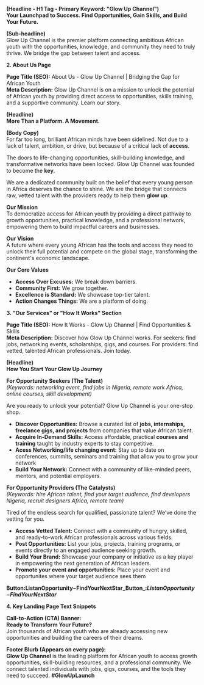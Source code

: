 **(Headline - H1 Tag - Primary Keyword: "Glow Up Channel")**  
**Your Launchpad to Success. Find Opportunities, Gain Skills, and Build Your Future.**

**(Sub-headline)**  
Glow Up Channel is the premier platform connecting ambitious African youth with the opportunities, knowledge, and community they need to truly thrive. We bridge the gap between talent and access.

**2\. About Us Page**

**Page Title (SEO):** About Us - Glow Up Channel | Bridging the Gap for African Youth  
**Meta Description:** Glow Up Channel is on a mission to unlock the potential of African youth by providing direct access to opportunities, skills training, and a supportive community. Learn our story.

**(Headline)**  
**More Than a Platform. A Movement.**

**(Body Copy)**  
For far too long, brilliant African minds have been sidelined. Not due to a lack of talent, ambition, or drive, but because of a critical lack of **access**.

The doors to life-changing opportunities, skill-building knowledge, and transformative networks have been locked. Glow Up Channel was founded to become the **key**.

We are a dedicated community built on the belief that every young person in Africa deserves the chance to shine. We are the bridge that connects raw, vetted talent with the providers ready to help them **glow up**.

**Our Mission**  
To democratize access for African youth by providing a direct pathway to growth opportunities, practical knowledge, and a professional network, empowering them to build impactful careers and businesses.

**Our Vision**  
A future where every young African has the tools and access they need to unlock their full potential and compete on the global stage, transforming the continent's economic landscape.

**Our Core Values**

- **Access Over Excuses:** We break down barriers.
- **Community First:** We grow together.
- **Excellence is Standard:** We showcase top-tier talent.
- **Action Changes Things:** We are a platform of doing.

**3\. "Our Services" or "How It Works" Section**

**Page Title (SEO):** How It Works - Glow Up Channel | Find Opportunities & Skills  
**Meta Description:** Discover how Glow Up Channel works. For seekers: find jobs, networking events, scholarships, gigs, and courses. For providers: find vetted, talented African professionals. Join today.

**(Headline)**  
**How You Start Your Glow Up Journey**

**For Opportunity Seekers (The Talent)**  
_(Keywords: networking event, find jobs in Nigeria, remote work Africa, online courses, skill development)_

Are you ready to unlock your potential? Glow Up Channel is your one-stop shop.

- **Discover Opportunities:** Browse a curated list of **jobs, internships, freelance gigs, and projects** from companies that value African talent.
- **Acquire In-Demand Skills:** Access affordable, practical **courses and training** taught by industry experts to stay competitive.
- **Acess Networking/life changing event:** Stay up to date on conferences, summits, seminars and training that allow you to grow your network
- **Build Your Network:** Connect with a community of like-minded peers, mentors, and potential employers.

**For Opportunity Providers (The Catalysts)**  
_(Keywords: hire African talent, find your target audience, find developers Nigeria, recruit designers Africa, remote team)_

Tired of the endless search for qualified, passionate talent? We’ve done the vetting for you.

- **Access Vetted Talent:** Connect with a community of hungry, skilled, and ready-to-work African professionals across various fields.
- **Post Opportunities:** List your jobs, projects, training programs, or events directly to an engaged audience seeking growth.
- **Build Your Brand:** Showcase your company or initiative as a key player in empowering the next generation of African leaders.
- **Promote your event and opportunities:** Place your event and opportunites where your target audience sees them

**Button:ListanOpportunity−FindYourNextStar_Button_:_ListanOpportunity_−_FindYourNextStar_**

**4\. Key Landing Page Text Snippets**

**Call-to-Action (CTA) Banner:**  
**Ready to Transform Your Future?**  
Join thousands of African youth who are already accessing new opportunities and building the careers of their dreams.

**Footer Blurb (Appears on every page):**  
**Glow Up Channel** is the leading platform for African youth to access growth opportunities, skill-building resources, and a professional community. We connect talented individuals with jobs, gigs, courses, and the tools they need to succeed. **#GlowUpLaunch**